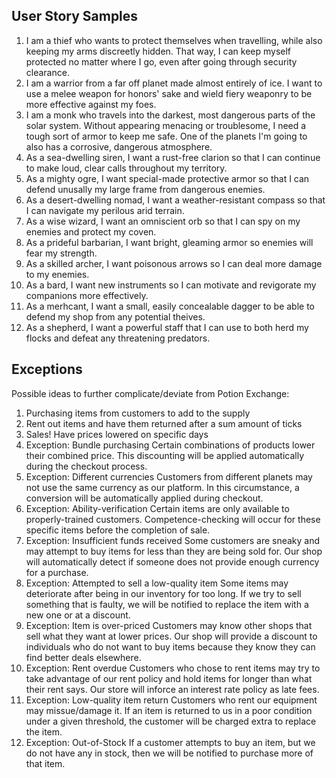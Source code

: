 ## User Story Samples
1. I am a thief who wants to protect themselves when travelling, while also keeping my arms discreetly hidden. That way, I can keep myself protected no matter where I go, even after going through security clearance.
2. I am a warrior from a far off planet made almost entirely of ice. I want to use a melee weapon for honors' sake and wield fiery weaponry to be more effective against my foes.
3. I am a monk who travels into the darkest, most dangerous parts of the solar system. Without appearing menacing or troublesome, I need a tough sort of armor to keep me safe. One of the planets I'm going to also has a corrosive, dangerous atmosphere.
4. As a sea-dwelling siren, I want a rust-free clarion so that I can continue to make loud, clear calls throughout my territory. 
5. As a mighty ogre, I want special-made protective armor so that I can defend unusally my large frame from dangerous enemies. 
6. As a desert-dwelling nomad, I want a weather-resistant compass so that I can navigate my perilous arid terrain. 
7. As a wise wizard, I want an omniscient orb so that I can spy on my enemies and protect my coven.
8. As a prideful barbarian, I want bright, gleaming armor so enemies will fear my strength.
9. As a skilled archer, I want poisonous arrows so I can deal more damage to my enemies.
10. As a bard, I want new instruments so I can motivate and revigorate my companions more effectively.
11. As a merhcant, I want a small, easily concealable dagger to be able to defend my shop from any potential theives.
12. As a shepherd, I want a powerful staff that I can use to both herd my flocks and defeat any threatening predators.

## Exceptions

Possible ideas to further complicate/deviate from Potion Exchange:
1. Purchasing items from customers to add to the supply
2. Rent out items and have them returned after a sum amount of ticks
3. Sales! Have prices lowered on specific days
4. Exception: Bundle purchasing
Certain combinations of products lower their combined price. This discounting will be
applied automatically during the checkout process.
5. Exception: Different currencies
Customers from different planets may not use the same currency as our platform. In this 
circumstance, a conversion will be automatically applied during checkout.
6. Exception: Ability-verification
Certain items are only available to properly-trained customers. Competence-checking will
occur for these specific items before the completion of sale.
7. Exception: Insufficient funds received
Some customers are sneaky and may attempt to buy items for less than they are being sold for. Our shop will automatically detect if someone does not provide enough currency for a purchase.
8. Exception: Attempted to sell a low-quality item
Some items may deteriorate after being in our inventory for too long. If we try to sell something that is faulty, we will be notified to replace the item with a new one or at a discount.
9. Exception: Item is over-priced
Customers may know other shops that sell what they want at lower prices. Our shop will provide a discount to individuals who do not want to buy items because they know they can find better deals elsewhere.
10. Exception: Rent overdue
Customers who chose to rent items may try to take advantage of our rent policy and hold items for longer than what their rent says. Our store will inforce an interest rate policy as late fees.
11. Exception: Low-quality item return
Customers who rent our equipment may missue/damage it. If an item is returned to us in a poor condition under a given threshold, the customer will be charged extra to replace the item.
12. Exception: Out-of-Stock
If a customer attempts to buy an item, but we do not have any in stock, then we will be notified to purchase more of that item.
